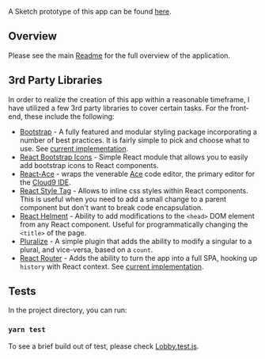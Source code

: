 A Sketch prototype of this app can be found [here](https://www.sketch.com/s/88f4743d-63e1-4699-ba46-fc1e52ffb7ac). 

## Overview

Please see the main [Readme](../../README.md) for the full overview of the application.

## 3rd Party Libraries

In order to realize the creation of this app within a reasonable timeframe, I have utilized
a few 3rd party libraries to cover certain tasks. For the front-end, these include the 
following:

* [Bootstrap](https://getbootstrap.com/) - A fully featured and modular styling package
 incorporating a number of best practices. It is fairly simple to pick and choose what to use.
 See [current implementation](src/index.sass).
* [React Bootstrap Icons](https://github.com/ismamz/react-bootstrap-icons) - Simple React
 module that allows you to easily add bootstrap icons to React components.
* [React-Ace](https://github.com/securingsincity/react-ace) - wraps the venerable 
 [Ace](https://ace.c9.io/) code editor, the primary editor for the 
 [Cloud9 IDE](https://c9.io/).
* [React Style Tag](https://github.com/planttheidea/react-style-tag) - Allows to inline css
 styles within React components. This is useful when you need to add a small change to a 
 parent component but don't want to break code encapsulation.
* [React Helment](https://github.com/nfl/react-helmet) - Ability to add modifications to 
 the `<head>` DOM element from any React component. Useful for programmatically changing 
 the `<title>` of the page.
* [Pluralize](https://github.com/blakeembrey/pluralize) - A simple plugin that adds the ability 
 to modify a singular to a plural, and vice-versa, based on a `count`.
* [React Router](https://reactrouter.com/) - Adds the ability to turn the app into a full
 SPA, hooking up `history` with React context. See [current implementation](src/index.js).

## Tests

In the project directory, you can run:

### `yarn test`

To see a brief build out of test, please check [Lobby.test.js](src/lobby/Lobby.test.js).
